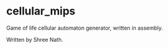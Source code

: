 # cellular_mips
Game of life cellular automaton generator, written in assembly.

Written by Shree Nath.


